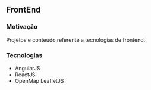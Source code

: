 
## FrontEnd

### Motivação

Projetos e conteúdo referente a tecnologias de frontend.

### Tecnologias

* AngularJS
* ReactJS
* OpenMap LeafletJS